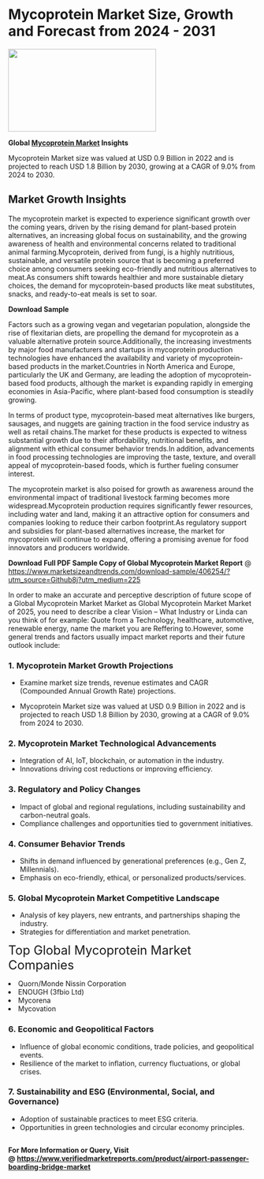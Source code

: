 <H1>Mycoprotein Market Size, Growth and Forecast from 2024 - 2031</H1><img class="aligncenter size-medium wp-image-584254" src="https://thirdeyenews.in/wp-content/uploads/2024/09/Global-Market-Research-300x168.jpeg" alt="" width="300" height="168" /><p><strong>Global&nbsp;<a href="https://www.marketsizeandtrends.com/download-sample/406254/?utm_source=Github8j?utm_medium=225">Mycoprotein Market</a> Insights</strong></p><p>Mycoprotein Market size was valued at USD 0.9 Billion in 2022 and is projected to reach USD 1.8 Billion by 2030, growing at a CAGR of 9.0% from 2024 to 2030.</p><p><h2>Market Growth Insights</h2> <p>The mycoprotein market is expected to experience significant growth over the coming years, driven by the rising demand for plant-based protein alternatives, an increasing global focus on sustainability, and the growing awareness of health and environmental concerns related to traditional animal farming.Mycoprotein, derived from fungi, is a highly nutritious, sustainable, and versatile protein source that is becoming a preferred choice among consumers seeking eco-friendly and nutritious alternatives to meat.As consumers shift towards healthier and more sustainable dietary choices, the demand for mycoprotein-based products like meat substitutes, snacks, and ready-to-eat meals is set to soar.</p> <p><strong>Download Sample</strong></p> <p>Factors such as a growing vegan and vegetarian population, alongside the rise of flexitarian diets, are propelling the demand for mycoprotein as a valuable alternative protein source.Additionally, the increasing investments by major food manufacturers and startups in mycoprotein production technologies have enhanced the availability and variety of mycoprotein-based products in the market.Countries in North America and Europe, particularly the UK and Germany, are leading the adoption of mycoprotein-based food products, although the market is expanding rapidly in emerging economies in Asia-Pacific, where plant-based food consumption is steadily growing.</p> <p>In terms of product type, mycoprotein-based meat alternatives like burgers, sausages, and nuggets are gaining traction in the food service industry as well as retail chains.The market for these products is expected to witness substantial growth due to their affordability, nutritional benefits, and alignment with ethical consumer behavior trends.In addition, advancements in food processing technologies are improving the taste, texture, and overall appeal of mycoprotein-based foods, which is further fueling consumer interest.</p> <p>The mycoprotein market is also poised for growth as awareness around the environmental impact of traditional livestock farming becomes more widespread.Mycoprotein production requires significantly fewer resources, including water and land, making it an attractive option for consumers and companies looking to reduce their carbon footprint.As regulatory support and subsidies for plant-based alternatives increase, the market for mycoprotein will continue to expand, offering a promising avenue for food innovators and producers worldwide.</p> <p><span class=""><strong>Download Full PDF Sample Copy of Global Mycoprotein Market Report</strong> @ <a href="https://www.marketsizeandtrends.com/download-sample/406254/?utm_source=Github8j?utm_medium=225" target="_blank">https://www.marketsizeandtrends.com/download-sample/406254/?utm_source=Github8j?utm_medium=225</a></span></p><p>In order to make an accurate and perceptive description of future scope of a Global&nbsp;Mycoprotein Market Market as Global&nbsp;Mycoprotein Market Market of 2025, you need to describe a clear Vision &ndash; What Industry or Linda can you think of for example: Quote from a Technology, healthcare, automotive, renewable energy, name the market you are Reffering to.However, some general trends and factors usually impact market reports and their future outlook include:</p><h3>1.&nbsp;<strong>Mycoprotein Market Growth Projections</strong></h3><ul><li>Examine market size trends, revenue estimates and CAGR (Compounded Annual Growth Rate) projections.</li><li><p>Mycoprotein Market size was valued at USD 0.9 Billion in 2022 and is projected to reach USD 1.8 Billion by 2030, growing at a CAGR of 9.0% from 2024 to 2030.</p></li></ul><h3>2.&nbsp;<strong>Mycoprotein Market Technological Advancements</strong></h3><ul><li>Integration of AI, IoT, blockchain, or automation in the industry.</li><li>Innovations driving cost reductions or improving efficiency.</li></ul><h3>3.&nbsp;<strong>Regulatory and Policy Changes</strong></h3><ul><li>Impact of global and regional regulations, including sustainability and carbon-neutral goals.</li><li>Compliance challenges and opportunities tied to government initiatives.</li></ul><h3>4.&nbsp;<strong>Consumer Behavior Trends</strong></h3><ul><li>Shifts in demand influenced by generational preferences (e.g., Gen Z, Millennials).</li><li>Emphasis on eco-friendly, ethical, or personalized products/services.</li></ul><h3>5.&nbsp;<strong>Global Mycoprotein Market Competitive Landscape</strong></h3><ul><li>Analysis of key players, new entrants, and partnerships shaping the industry.</li><li>Strategies for differentiation and market penetration.</li></ul><p data-pm-slice="1 1 []"><span style="color: inherit; font-family: inherit; font-size: 25px;">Top Global Mycoprotein Market Companies</span></p><div class="" data-test-id=""><p><li>Quorn/Monde Nissin Corporation</li><li> ENOUGH (3fbio Ltd)</li><li> Mycorena</li><li> Mycovation</li></p></div><h3>6.&nbsp;<strong>Economic and Geopolitical Factors</strong></h3><ul><li>Influence of global economic conditions, trade policies, and geopolitical events.</li><li>Resilience of the market to inflation, currency fluctuations, or global crises.</li></ul><h3>7.&nbsp;<strong>Sustainability and ESG (Environmental, Social, and Governance)</strong></h3><ul><li>Adoption of sustainable practices to meet ESG criteria.</li><li>Opportunities in green technologies and circular economy principles.</li></ul><h2><strong style="font-size: 14px;">For More Information or Query, Visit @&nbsp;</strong><a style="background-color: #ffffff; font-size: 14px;" href="https://www.marketsizeandtrends.com/report/mycoprotein-market/" target="_blank">https://www.verifiedmarketreports.com/product/airport-passenger-boarding-bridge-market</a></h2>